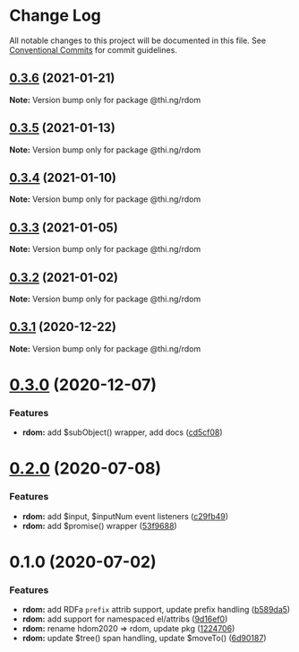 # Change Log

All notable changes to this project will be documented in this file.
See [Conventional Commits](https://conventionalcommits.org) for commit guidelines.

## [0.3.6](https://github.com/thi-ng/umbrella/compare/@thi.ng/rdom@0.3.5...@thi.ng/rdom@0.3.6) (2021-01-21)

**Note:** Version bump only for package @thi.ng/rdom





## [0.3.5](https://github.com/thi-ng/umbrella/compare/@thi.ng/rdom@0.3.4...@thi.ng/rdom@0.3.5) (2021-01-13)

**Note:** Version bump only for package @thi.ng/rdom





## [0.3.4](https://github.com/thi-ng/umbrella/compare/@thi.ng/rdom@0.3.3...@thi.ng/rdom@0.3.4) (2021-01-10)

**Note:** Version bump only for package @thi.ng/rdom





## [0.3.3](https://github.com/thi-ng/umbrella/compare/@thi.ng/rdom@0.3.2...@thi.ng/rdom@0.3.3) (2021-01-05)

**Note:** Version bump only for package @thi.ng/rdom





## [0.3.2](https://github.com/thi-ng/umbrella/compare/@thi.ng/rdom@0.3.1...@thi.ng/rdom@0.3.2) (2021-01-02)

**Note:** Version bump only for package @thi.ng/rdom





## [0.3.1](https://github.com/thi-ng/umbrella/compare/@thi.ng/rdom@0.3.0...@thi.ng/rdom@0.3.1) (2020-12-22)

**Note:** Version bump only for package @thi.ng/rdom





# [0.3.0](https://github.com/thi-ng/umbrella/compare/@thi.ng/rdom@0.2.16...@thi.ng/rdom@0.3.0) (2020-12-07)


### Features

* **rdom:** add $subObject() wrapper, add docs ([cd5cf08](https://github.com/thi-ng/umbrella/commit/cd5cf08d6ae0ffb5ff8a89a19918a563fb889cbd))





# [0.2.0](https://github.com/thi-ng/umbrella/compare/@thi.ng/rdom@0.1.2...@thi.ng/rdom@0.2.0) (2020-07-08)


### Features

* **rdom:** add $input, $inputNum event listeners ([c29fb49](https://github.com/thi-ng/umbrella/commit/c29fb49824429ba1175deca30fbfe693d6fd689d))
* **rdom:** add $promise() wrapper ([53f9688](https://github.com/thi-ng/umbrella/commit/53f96881094603b885a409b8965b491468a3c247))





# 0.1.0 (2020-07-02)


### Features

* **rdom:** add RDFa `prefix` attrib support, update prefix handling ([b589da5](https://github.com/thi-ng/umbrella/commit/b589da51385957a5defffb66307bd3d750814e4c))
* **rdom:** add support for namespaced el/attribs ([9d16ef0](https://github.com/thi-ng/umbrella/commit/9d16ef0a2f6d6a062bf164ca38813290d7660149))
* **rdom:** rename hdom2020 => rdom, update pkg ([1224706](https://github.com/thi-ng/umbrella/commit/1224706fa2fbca82afb73afeda3c3075c9b35f91))
* **rdom:** update $tree() span handling, update $moveTo() ([6d90187](https://github.com/thi-ng/umbrella/commit/6d9018763af7f0f2096cdc1d79889791193a01e0))
